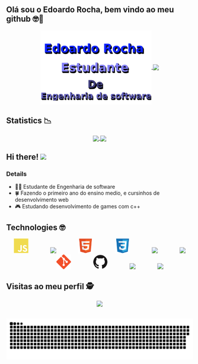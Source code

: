 

## Olá sou o Edoardo Rocha, bem vindo ao meu github 🤓🖖

<p align="center">
  <a href="#">
    <img align="center" width="300" src="src/assets/Edoardo.png" />
  </a>
  <a href="#">
    <img align="center" width="450" src="https://c.tenor.com/rmNGGmy9nKgAAAAd/project-app.gif" />
  </a>
</p>


##  Statistics 📉
<p align="center">
  <a href="https://github.com/anuraghazra/github-readme-stats">
    <img
      align="center"
      src="https://github-readme-stats.vercel.app/api?username=EdoardoRocha&show_icons=true&theme=monokai&include_all_commits=true&count_private=true" />
    <img
      align="center"
      height="165"
      src="https://github-readme-stats.vercel.app/api/top-langs/?username=EdoardoRocha&layout=compact&langs_count=7&theme=monokai"
    />
  </a>
</p>

  ## Hi there! <img src="https://raw.githubusercontent.com/iampavangandhi/iampavangandhi/master/gifs/Hi.gif" width="30px"></h2>
  ### Details
  - 👨‍💻 Estudante de Engenharia de software 
  - 🍀 Fazendo o primeiro ano do ensino medio, e cursinhos de desenvolvimento web
  - :video_game: Estudando desenvolvimento de games com c++

## Technologies 🤓



  <p align="center">
  <img height="40" src="https://raw.githubusercontent.com/devicons/devicon/master/icons/javascript/javascript-plain.svg">
    &nbsp;&nbsp;&nbsp;&nbsp;&nbsp;&nbsp;&nbsp;&nbsp;&nbsp;&nbsp;&nbsp;&nbsp;&nbsp;
    <img height="40" src="https://cdn.jsdelivr.net/gh/devicons/devicon/icons/bootstrap/bootstrap-plain.svg">
    &nbsp;&nbsp;&nbsp;&nbsp;&nbsp;&nbsp;&nbsp;&nbsp;&nbsp;&nbsp;&nbsp;&nbsp;&nbsp;
    <img height="40" src="https://raw.githubusercontent.com/devicons/devicon/master/icons/html5/html5-original.svg">
    &nbsp;&nbsp;&nbsp;&nbsp;&nbsp;&nbsp;&nbsp;&nbsp;&nbsp;&nbsp;&nbsp;&nbsp;&nbsp;
    <img height="40" src="https://raw.githubusercontent.com/devicons/devicon/master/icons/css3/css3-original.svg">
    &nbsp;&nbsp;&nbsp;&nbsp;&nbsp;&nbsp;&nbsp;&nbsp;&nbsp;&nbsp;&nbsp;&nbsp;&nbsp;
    <img height="40" src="https://cdn.jsdelivr.net/gh/devicons/devicon/icons/sass/sass-original.svg">
    &nbsp;&nbsp;&nbsp;&nbsp;&nbsp;&nbsp;&nbsp;&nbsp;&nbsp;&nbsp;&nbsp;&nbsp;&nbsp;
    <img height="40" src="https://cdn.jsdelivr.net/gh/devicons/devicon/icons/nodejs/nodejs-original.svg">
     &nbsp;&nbsp;&nbsp;&nbsp;&nbsp;&nbsp;&nbsp;&nbsp;&nbsp;&nbsp;&nbsp;&nbsp;&nbsp;
    <img height="40" src="https://raw.githubusercontent.com/devicons/devicon/master/icons/git/git-original.svg">
    &nbsp;&nbsp;&nbsp;&nbsp;&nbsp;&nbsp;&nbsp;&nbsp;&nbsp;&nbsp;&nbsp;&nbsp;&nbsp;
    <img height="40" src="https://raw.githubusercontent.com/devicons/devicon/master/icons/github/github-original.svg">
    &nbsp;&nbsp;&nbsp;&nbsp;&nbsp;&nbsp;&nbsp;&nbsp;&nbsp;&nbsp;&nbsp;&nbsp;&nbsp;
    <img height="40" src="https://cdn.jsdelivr.net/gh/devicons/devicon/icons/react/react-original.svg" >
    &nbsp;&nbsp;&nbsp;&nbsp;&nbsp;&nbsp;&nbsp;&nbsp;&nbsp;&nbsp;&nbsp;&nbsp;&nbsp; 
    <img height="40" src="https://cdn.jsdelivr.net/gh/devicons/devicon/icons/webpack/webpack-original.svg" />
  </p>
 
 ## Visitas ao meu perfil :detective:
 
 <p align="center"> 
   <img alingn="center" src="https://profile-counter.glitch.me/EdoardoRocha/count.svg" />
 </p>
 
 ##


![Snake animation](https://github.com/EdoardoRocha/EdoardoRocha/blob/output/github-contribution-grid-snake.svg)
 
